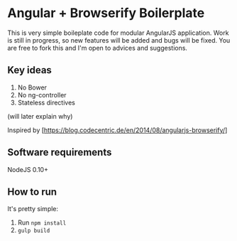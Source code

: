 # Angular + Browserify Boilerplate

This is very simple boileplate code for modular AngularJS application. Work is still in progress, 
so new features will be added and bugs will be fixed. You are free to fork this and I'm open to advices
 and suggestions.
 
## Key ideas

1. No Bower
2. No ng-controller
3. Stateless directives

(will later explain why)

Inspired by [https://blog.codecentric.de/en/2014/08/angularjs-browserify/]

## Software requirements

NodeJS 0.10+

## How to run
It's pretty simple:

1. Run ```npm install```
2. ```gulp build```
